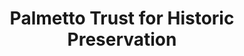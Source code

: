 ---
layout: repo
title: "Palmetto Trust for Historic Preservation"
id: 2173
permalink: repos/2173/
---